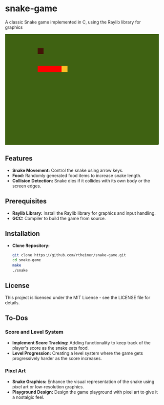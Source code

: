 # snake-game
A classic Snake game implemented in C, using the Raylib library for graphics

![img](assets/snake.png)

## Features

- **Snake Movement:** Control the snake using arrow keys.
- **Food:** Randomly generated food items to increase snake length.
- **Collision Detection:** Snake dies if it collides with its own body or the screen edges.

## Prerequisites

- **Raylib Library:** Install the Raylib library for graphics and input handling.
- **GCC:** Compiler to build the game from source.

## Installation

- **Clone Repository:**
   ```bash
   git clone https://github.com/rtheimer/snake-game.git
   cd snake-game
   make
   ./snake
   ```

## License
This project is licensed under the MIT License - see the LICENSE file for details.

## To-Dos
### Score and Level System

- **Implement Score Tracking:** Adding functionality to keep track of the player's score as the snake eats food.
- **Level Progression:** Creating a level system where the game gets progressively harder as the score increases.

### Pixel Art

- **Snake Graphics:** Enhance the visual representation of the snake using pixel art or low-resolution graphics.
- **Playground Design:** Design the game playground with pixel art to give it a nostalgic feel.


